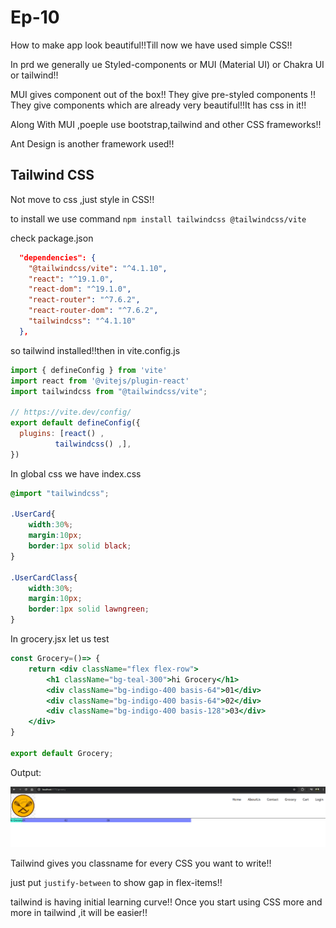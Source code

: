 # Ep-10 

How to make app look beautiful!!Till now we have used simple CSS!!

In prd we generally ue Styled-components or MUI (Material UI) or Chakra UI or tailwind!! 

MUI gives component out of the box!! They give pre-styled components !! They give components which are already very beautiful!!It has css in it!!

Along With MUI ,poeple use bootstrap,tailwind and other CSS frameworks!!

Ant Design is another framework used!!

## Tailwind CSS

Not move to css ,just style in CSS!!

to install we use command `npm install tailwindcss @tailwindcss/vite`

check package.json

```json
  "dependencies": {
    "@tailwindcss/vite": "^4.1.10",
    "react": "^19.1.0",
    "react-dom": "^19.1.0",
    "react-router": "^7.6.2",
    "react-router-dom": "^7.6.2",
    "tailwindcss": "^4.1.10"
  },
```

so tailwind installed!!then in vite.config.js

```js
import { defineConfig } from 'vite'
import react from '@vitejs/plugin-react'
import tailwindcss from "@tailwindcss/vite";

// https://vite.dev/config/
export default defineConfig({
  plugins: [react() ,
          tailwindcss() ,],
})

```
In global css we have index.css

```css
@import "tailwindcss";

.UserCard{
    width:30%;
    margin:10px;
    border:1px solid black;
}

.UserCardClass{
    width:30%;
    margin:10px;
    border:1px solid lawngreen;
}
```

In grocery.jsx let us test 

```jsx
const Grocery=()=> {
    return <div className="flex flex-row">
        <h1 className="bg-teal-300">hi Grocery</h1>
        <div className="bg-indigo-400 basis-64">01</div>
        <div className="bg-indigo-400 basis-64">02</div>
        <div className="bg-indigo-400 basis-128">03</div>
    </div>
}

export default Grocery;
```
Output:

![alt text](image.png)

Tailwind gives you classname for every CSS you want to write!!

just put `justify-between` to show gap in flex-items!!


tailwind is having initial learning curve!! Once you start using CSS more and more in tailwind ,it will be easier!!






















